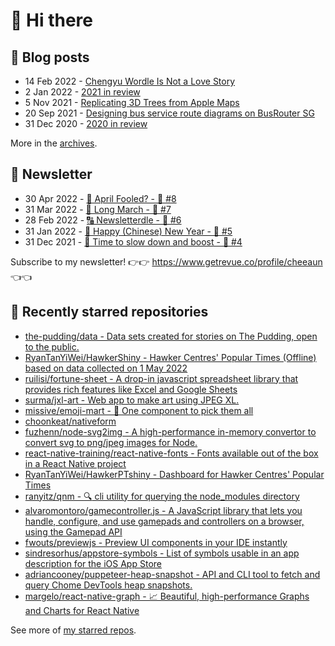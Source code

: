# 👋 Hi there

## 📝 Blog posts

<!-- feed start -->
- 14 Feb 2022 - [Chengyu Wordle Is Not a Love Story](https://cheeaun.com/blog/2022/02/chengyu-wordle-is-not-a-love-story/)
- 2 Jan 2022 - [2021 in review](https://cheeaun.com/blog/2022/01/2021-in-review/)
- 5 Nov 2021 - [Replicating 3D Trees from Apple Maps](https://cheeaun.com/blog/2021/11/replicating-3d-trees-apple-maps/)
- 20 Sep 2021 - [Designing bus service route diagrams on BusRouter SG](https://cheeaun.com/blog/2021/09/bus-service-route-diagrams-busrouter-sg/)
- 31 Dec 2020 - [2020 in review](https://cheeaun.com/blog/2020/12/2020-in-review/)
<!-- feed end -->

More in the [archives](https://cheeaun.com/blog/archives/).

## 📰 Newsletter

<!-- newsletter start -->
- 30 Apr 2022 - [🤔 April Fooled? - 🥫 #8](https://www.getrevue.co/profile/cheeaun/issues/april-fooled-8-1112032)
- 31 Mar 2022 - [🚶 Long March - 🥫 #7](https://www.getrevue.co/profile/cheeaun/issues/long-march-7-1061697)
- 28 Feb 2022 - [🔠 Newsletterdle - 🥫 #6](https://www.getrevue.co/profile/cheeaun/issues/newsletterdle-6-1014288)
- 31 Jan 2022 - [🧧 Happy (Chinese) New Year - 🥫 #5](https://www.getrevue.co/profile/cheeaun/issues/happy-chinese-new-year-5-963222)
- 31 Dec 2021 - [🥃 Time to slow down and boost - 🥫 #4](https://www.getrevue.co/profile/cheeaun/issues/time-to-slow-down-and-boost-4-906334)
<!-- newsletter end -->

Subscribe to my newsletter! 👉👉 https://www.getrevue.co/profile/cheeaun 👈👈

## 🌟 Recently starred repositories

<!-- starred repos start -->
- [the-pudding/data - Data sets created for stories on The Pudding, open to the public.](https://github.com/the-pudding/data)
- [RyanTanYiWei/HawkerShiny - Hawker Centres' Popular Times (Offline) based on data collected on 1 May 2022](https://github.com/RyanTanYiWei/HawkerShiny)
- [ruilisi/fortune-sheet - A drop-in javascript spreadsheet library that provides rich features like Excel and Google Sheets](https://github.com/ruilisi/fortune-sheet)
- [surma/jxl-art - Web app to make art using JPEG XL.](https://github.com/surma/jxl-art)
- [missive/emoji-mart - 🏪 One component to pick them all](https://github.com/missive/emoji-mart)
- [choonkeat/nativeform](https://github.com/choonkeat/nativeform)
- [fuzhenn/node-svg2img - A high-performance in-memory convertor to convert svg to png/jpeg images for Node.](https://github.com/fuzhenn/node-svg2img)
- [react-native-training/react-native-fonts - Fonts available out of the box in a React Native project](https://github.com/react-native-training/react-native-fonts)
- [RyanTanYiWei/HawkerPTshiny - Dashboard for Hawker Centres' Popular Times](https://github.com/RyanTanYiWei/HawkerPTshiny)
- [ranyitz/qnm - :mag: cli utility for querying the node_modules directory](https://github.com/ranyitz/qnm)
- [alvaromontoro/gamecontroller.js - A JavaScript library that lets you handle, configure, and use gamepads and controllers on a browser, using the Gamepad API](https://github.com/alvaromontoro/gamecontroller.js)
- [fwouts/previewjs - Preview UI components in your IDE instantly](https://github.com/fwouts/previewjs)
- [sindresorhus/appstore-symbols - List of symbols usable in an app description for the iOS App Store](https://github.com/sindresorhus/appstore-symbols)
- [adriancooney/puppeteer-heap-snapshot - API and CLI tool to fetch and query Chome DevTools heap snapshots.](https://github.com/adriancooney/puppeteer-heap-snapshot)
- [margelo/react-native-graph - 📈 Beautiful, high-performance Graphs and Charts for React Native](https://github.com/margelo/react-native-graph)
<!-- starred repos end -->

See more of [my starred repos](https://github.com/stars/cheeaun/).